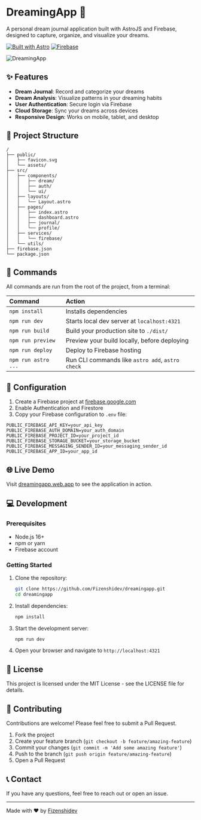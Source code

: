 # DreamingApp 💭

A personal dream journal application built with AstroJS and Firebase, designed to capture, organize, and visualize your dreams.

[![Built with Astro](https://astro.badg.es/v2/built-with-astro.svg)](https://astro.build)
[![Firebase](https://img.shields.io/badge/Firebase-FFCA28?style=flat&logo=firebase&logoColor=black)](https://firebase.google.com/)

![DreamingApp](https://github.com/Fizenshidev/dreamingapp/raw/main/public/dreamingapp-preview.png)

## ✨ Features

- **Dream Journal**: Record and categorize your dreams
- **Dream Analysis**: Visualize patterns in your dreaming habits
- **User Authentication**: Secure login via Firebase
- **Cloud Storage**: Sync your dreams across devices
- **Responsive Design**: Works on mobile, tablet, and desktop

## 🚀 Project Structure

```text
/
├── public/
│   ├── favicon.svg
│   └── assets/
├── src/
│   ├── components/
│   │   ├── dream/
│   │   ├── auth/
│   │   └── ui/
│   ├── layouts/
│   │   └── Layout.astro
│   ├── pages/
│   │   ├── index.astro
│   │   ├── dashboard.astro
│   │   ├── journal/
│   │   └── profile/
│   ├── services/
│   │   └── firebase/
│   └── utils/
├── firebase.json
└── package.json
```

## 🧞 Commands

All commands are run from the root of the project, from a terminal:

| Command                   | Action                                           |
| :------------------------ | :----------------------------------------------- |
| `npm install`             | Installs dependencies                            |
| `npm run dev`             | Starts local dev server at `localhost:4321`      |
| `npm run build`           | Build your production site to `./dist/`          |
| `npm run preview`         | Preview your build locally, before deploying     |
| `npm run deploy`          | Deploy to Firebase hosting                       |
| `npm run astro ...`       | Run CLI commands like `astro add`, `astro check` |

## 🔧 Configuration

1. Create a Firebase project at [firebase.google.com](https://firebase.google.com)
2. Enable Authentication and Firestore
3. Copy your Firebase configuration to `.env` file:

```
PUBLIC_FIREBASE_API_KEY=your_api_key
PUBLIC_FIREBASE_AUTH_DOMAIN=your_auth_domain
PUBLIC_FIREBASE_PROJECT_ID=your_project_id
PUBLIC_FIREBASE_STORAGE_BUCKET=your_storage_bucket
PUBLIC_FIREBASE_MESSAGING_SENDER_ID=your_messaging_sender_id
PUBLIC_FIREBASE_APP_ID=your_app_id
```

## 🌐 Live Demo

Visit [dreamingapp.web.app](https://dreamingapp.web.app) to see the application in action.

## 💻 Development

### Prerequisites

- Node.js 16+
- npm or yarn
- Firebase account

### Getting Started

1. Clone the repository:
   ```sh
   git clone https://github.com/Fizenshidev/dreamingapp.git
   cd dreamingapp
   ```

2. Install dependencies:
   ```sh
   npm install
   ```

3. Start the development server:
   ```sh
   npm run dev
   ```

4. Open your browser and navigate to `http://localhost:4321`

## 📝 License

This project is licensed under the MIT License - see the LICENSE file for details.

## 👥 Contributing

Contributions are welcome! Please feel free to submit a Pull Request.

1. Fork the project
2. Create your feature branch (`git checkout -b feature/amazing-feature`)
3. Commit your changes (`git commit -m 'Add some amazing feature'`)
4. Push to the branch (`git push origin feature/amazing-feature`)
5. Open a Pull Request

## 📞 Contact

If you have any questions, feel free to reach out or open an issue.

---

Made with ❤️ by [Fizenshidev](https://github.com/Fizenshidev)
